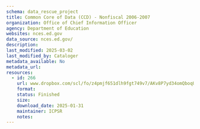 ```yaml
---
schema: data_rescue_project 
title: Common Core of Data (CCD) - Nonfiscal 2006-2007
organization: Office of Chief Information Officer
agency: Department of Education
websites: nces.ed.gov
data_source: nces.ed.gov/
description: 
last_modified: 2025-03-02
last_modified_by: Cataloger
metadata_available: No
metadata_url: 
resources:
  - id: 266
    url: www.dropbox.com/scl/fo/z4pmjf651dlh9fgt749v7/AKv8P7yd34omQboqU7vHfwU?rlkey=til5swonfctdr0q31imqt3tn9&dl=0
    format: 
    status: Finished
    size: 
    download_date: 2025-01-31
    maintainer: ICPSR
    notes: 
---
```

